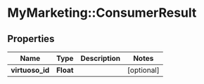 # MyMarketing::ConsumerResult

## Properties
Name | Type | Description | Notes
------------ | ------------- | ------------- | -------------
**virtuoso_id** | **Float** |  | [optional] 


